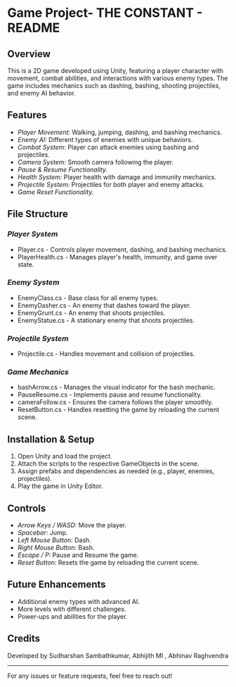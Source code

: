 # Game Project- THE CONSTANT - README

## Overview
This is a 2D game developed using Unity, featuring a player character with movement, combat abilities, and interactions with various enemy types. The game includes mechanics such as dashing, bashing, shooting projectiles, and enemy AI behavior.

## Features
- *Player Movement:* Walking, jumping, dashing, and bashing mechanics.
- *Enemy AI:* Different types of enemies with unique behaviors.
- *Combat System:* Player can attack enemies using bashing and projectiles.
- *Camera System:* Smooth camera following the player.
- *Pause & Resume Functionality.*
- *Health System:* Player health with damage and immunity mechanics.
- *Projectile System:* Projectiles for both player and enemy attacks.
- *Game Reset Functionality.*

## File Structure
### *Player System*
- Player.cs - Controls player movement, dashing, and bashing mechanics.
- PlayerHealth.cs - Manages player's health, immunity, and game over state.

### *Enemy System*
- EnemyClass.cs - Base class for all enemy types.
- EnemyDasher.cs - An enemy that dashes toward the player.
- EnemyGrunt.cs - An enemy that shoots projectiles.
- EnemyStatue.cs - A stationary enemy that shoots projectiles.

### *Projectile System*
- Projectile.cs - Handles movement and collision of projectiles.

### *Game Mechanics*
- bashArrow.cs - Manages the visual indicator for the bash mechanic.
- PauseResume.cs - Implements pause and resume functionality.
- cameraFollow.cs - Ensures the camera follows the player smoothly.
- ResetButton.cs - Handles resetting the game by reloading the current scene.

## Installation & Setup
1. Open Unity and load the project.
2. Attach the scripts to the respective GameObjects in the scene.
3. Assign prefabs and dependencies as needed (e.g., player, enemies, projectiles).
4. Play the game in Unity Editor.

## Controls
- *Arrow Keys / WASD:* Move the player.
- *Spacebar:* Jump.
- *Left Mouse Button:* Dash.
- *Right Mouse Button:* Bash.
- *Escape / P:* Pause and Resume the game.
- *Reset Button:* Resets the game by reloading the current scene.

## Future Enhancements
- Additional enemy types with advanced AI.
- More levels with different challenges.
- Power-ups and abilities for the player.

## Credits
Developed by Sudharshan Sambathkumar, Abhijith MI , Abhinav Raghvendra

---
For any issues or feature requests, feel free to reach out!